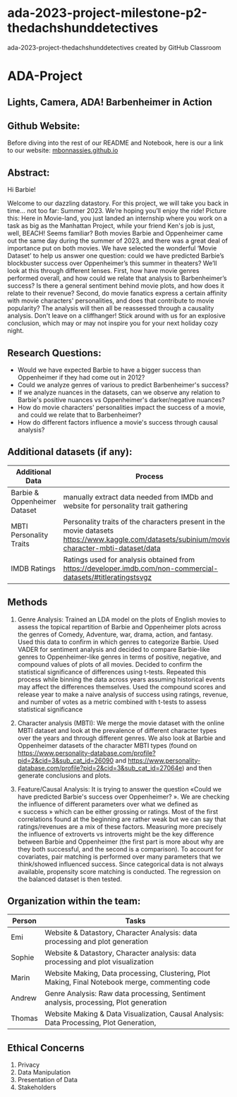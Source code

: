 # ada-2023-project-milestone-p2-thedachshunddetectives
ada-2023-project-thedachshunddetectives created by GitHub Classroom
# ADA-Project

## Lights, Camera, ADA! Barbenheimer in Action

## Github Website:
Before diving into the rest of our README and Notebook, here is our a link to our website: [mbonnassies.github.io ](https://mbonnassies.github.io/) 

## Abstract: 
Hi Barbie!

Welcome to our dazzling datastory. For this project, we will take you back in time... not too far: Summer 2023. We’re hoping you’ll enjoy the ride! Picture this: Here in Movie-land, you just landed an internship where you work on a task as big as the Manhattan Project, while your friend Ken's job is just, well, BEACH! Seems familiar? Both movies Barbie and Oppenheimer came out the same day during the summer of 2023, and there was a great deal of importance put on both movies. We have selected the wonderful ‘Movie Dataset’ to help us answer one question: could we have predicted Barbie’s blockbuster success over Oppenheimer’s this summer in theaters? We’ll look at this through different lenses. First, how have movie genres performed overall, and how could we relate that analysis to Barbenheimer’s success? Is there a general sentiment behind movie plots, and how does it relate to their revenue? Second, do movie fanatics express a certain affinity with movie characters' personalities, and does that contribute to movie popularity? The analysis will then all be reassessed through a causality analysis. Don't leave on a cliffhanger! Stick around with us for an explosive conclusion, which may or may not inspire you for your next holiday cozy night.


## Research Questions: 
* Would we have expected Barbie to have a bigger success than Oppenheimer if they had come out in 2012?
* Could we analyze genres of various to predict Barbenheimer's success? 
* If we analyze nuances in the datasets, can we observe any relation to Barbie's positive nuances vs Oppenheimer's darker/negative nuances?
* How do movie characters' personalities impact the success of a movie, and could we relate that to Barbenheimer?
* How do different factors influence a movie's success through causal analysis?


## Additional datasets (if any): 

| Additional Data  | Process |
| ------------- | ------------- |
| Barbie & Oppenheimer Dataset  | manually extract data needed from IMDb and website for personality trait gathering|
| MBTI Personality Traits  | Personality traits of the characters present in the movie datasets https://www.kaggle.com/datasets/subinium/movie-character-mbti-dataset/data|
| IMDB Ratings | Ratings used for analysis obtained from https://developer.imdb.com/non-commercial-datasets/#titleratingstsvgz|

## Methods
1. Genre Analysis: Trained an LDA model on the plots of English movies to assess the topical repartition of Barbie and Oppenheimer plots across the genres of Comedy, Adventure, war, drama, action, and fantasy. Used this data to confirm in which genres to categorize Barbie. Used VADER for sentiment analysis and decided to compare Barbie-like genres to Oppenheimer-like genres in terms of positive, negative, and compound values of plots of all movies. Decided to confirm the statistical significance of differences using t-tests. Repeated this process while binning the data across years assuming historical events may affect the differences themselves. Used the compound scores and release year to make a naive analysis of success using ratings, revenue, and number of votes as a metric combined with t-tests to assess statistical significance

2. Character analysis (MBTI): We merge the movie dataset with the online MBTI dataset and look at the prevalence of different character types over the years and through different genres. We also look at Barbie and Oppenheimer datasets of the character MBTI types (found on https://www.personality-database.com/profile?pid=2&cid=3&sub_cat_id=26090 and https://www.personality-database.com/profile?pid=2&cid=3&sub_cat_id=27064e) and then generate conclusions and plots.
  
3. Feature/Causal Analysis: It is trying to answer the question «Could we have predicted Barbie's success over Oppenheimer? ». We are checking the influence of different parameters over what we defined as « success » which can be either grossing or ratings. Most of the first correlations found at the beginning are rather weak but we can say that ratings/revenues are a mix of these factors. Measuring more precisely the influence of extroverts vs introverts might be the key difference between Barbie and Oppenheimer (the first part is more about why are they both successful, and the second is a comparison). To account for covariates, pair matching is performed over many parameters that we think/showed influenced success. Since categorical data is not always available, propensity score matching is conducted. The regression on the balanced dataset is then tested.


## Organization within the team: 

| Person | Tasks |
| ------------- | ------------- |
| Emi  | Website & Datastory, Character Analysis: data processing and plot generation |
| Sophie | Website & Datastory, Character analysis: data processing and plot visualization |
| Marin|  Website Making, Data processing, Clustering, Plot Making, Final Notebook merge, commenting code |
| Andrew|  Genre Analysis: Raw data processing, Sentiment analysis, processing, Plot generation|
| Thomas|  Website Making & Data Visualization, Causal Analysis: Data Processing, Plot Generation,  |

## Ethical Concerns
1. Privacy
2. Data Manipulation
3. Presentation of Data
4. Stakeholders


